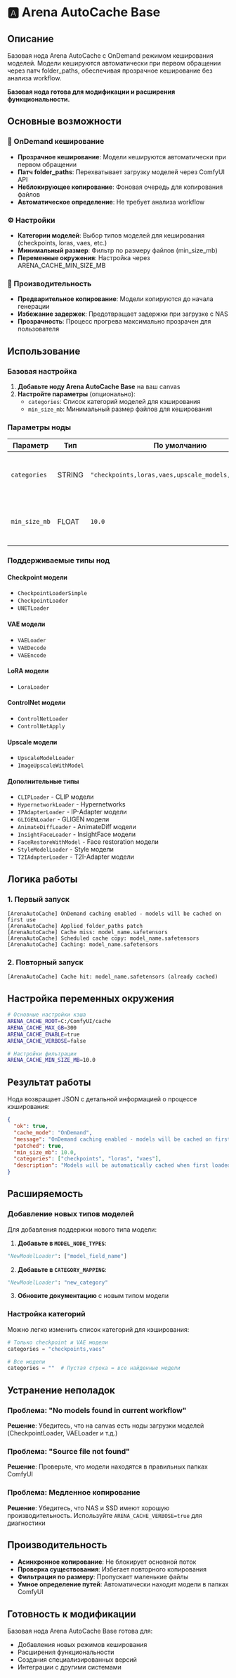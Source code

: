 # 🅰️ Arena AutoCache Base

## Описание

Базовая нода Arena AutoCache с OnDemand режимом кеширования моделей. Модели кешируются автоматически при первом обращении через патч folder_paths, обеспечивая прозрачное кеширование без анализа workflow.

**Базовая нода готова для модификации и расширения функциональности.**

## Основные возможности

### 🎯 OnDemand кеширование
- **Прозрачное кеширование**: Модели кешируются автоматически при первом обращении
- **Патч folder_paths**: Перехватывает загрузку моделей через ComfyUI API
- **Неблокирующее копирование**: Фоновая очередь для копирования файлов
- **Автоматическое определение**: Не требует анализа workflow

### ⚙️ Настройки
- **Категории моделей**: Выбор типов моделей для кеширования (checkpoints, loras, vaes, etc.)
- **Минимальный размер**: Фильтр по размеру файлов (min_size_mb)
- **Переменные окружения**: Настройка через ARENA_CACHE_MIN_SIZE_MB

### 🎯 Производительность
- **Предварительное копирование**: Модели копируются до начала генерации
- **Избежание задержек**: Предотвращает задержки при загрузке с NAS
- **Прозрачность**: Процесс прогрева максимально прозрачен для пользователя

## Использование

### Базовая настройка

1. **Добавьте ноду Arena AutoCache Base** на ваш canvas
2. **Настройте параметры** (опционально):
   - `categories`: Список категорий моделей для кэширования
   - `min_size_mb`: Минимальный размер файлов для кеширования

### Параметры ноды

| Параметр | Тип | По умолчанию | Описание |
|----------|-----|--------------|----------|
| `categories` | STRING | `"checkpoints,loras,vaes,upscale_models,controlnet"` | Категории моделей для кэширования (через запятую) |
| `min_size_mb` | FLOAT | `10.0` | Минимальный размер файлов для кеширования (MB) |

### Поддерживаемые типы нод

#### Checkpoint модели
- `CheckpointLoaderSimple`
- `CheckpointLoader`
- `UNETLoader`

#### VAE модели
- `VAELoader`
- `VAEDecode`
- `VAEEncode`

#### LoRA модели
- `LoraLoader`

#### ControlNet модели
- `ControlNetLoader`
- `ControlNetApply`

#### Upscale модели
- `UpscaleModelLoader`
- `ImageUpscaleWithModel`

#### Дополнительные типы
- `CLIPLoader` - CLIP модели
- `HypernetworkLoader` - Hypernetworks
- `IPAdapterLoader` - IP-Adapter модели
- `GLIGENLoader` - GLIGEN модели
- `AnimateDiffLoader` - AnimateDiff модели
- `InsightFaceLoader` - InsightFace модели
- `FaceRestoreWithModel` - Face restoration модели
- `StyleModelLoader` - Style модели
- `T2IAdapterLoader` - T2I-Adapter модели

## Логика работы

### 1. Первый запуск
```
[ArenaAutoCache] OnDemand caching enabled - models will be cached on first use
[ArenaAutoCache] Applied folder_paths patch
[ArenaAutoCache] Cache miss: model_name.safetensors
[ArenaAutoCache] Scheduled cache copy: model_name.safetensors
[ArenaAutoCache] Caching: model_name.safetensors
```

### 2. Повторный запуск
```
[ArenaAutoCache] Cache hit: model_name.safetensors (already cached)
```

## Настройка переменных окружения

```bash
# Основные настройки кэша
ARENA_CACHE_ROOT=C:/ComfyUI/cache
ARENA_CACHE_MAX_GB=300
ARENA_CACHE_ENABLE=true
ARENA_CACHE_VERBOSE=false

# Настройки фильтрации
ARENA_CACHE_MIN_SIZE_MB=10.0
```

## Результат работы

Нода возвращает JSON с детальной информацией о процессе кэширования:

```json
{
  "ok": true,
  "cache_mode": "OnDemand",
  "message": "OnDemand caching enabled - models will be cached on first use",
  "patched": true,
  "min_size_mb": 10.0,
  "categories": ["checkpoints", "loras", "vaes"],
  "description": "Models will be automatically cached when first loaded via patched get_full_path (min size: 10.0 MB)"
}
```

## Расширяемость

### Добавление новых типов моделей

Для добавления поддержки нового типа модели:

1. **Добавьте в `MODEL_NODE_TYPES`**:
```python
"NewModelLoader": ["model_field_name"]
```

2. **Добавьте в `CATEGORY_MAPPING`**:
```python
"NewModelLoader": "new_category"
```

3. **Обновите документацию** с новым типом модели

### Настройка категорий

Можно легко изменить список категорий для кэширования:

```python
# Только checkpoint и VAE модели
categories = "checkpoints,vaes"

# Все модели
categories = ""  # Пустая строка = все найденные модели
```

## Устранение неполадок

### Проблема: "No models found in current workflow"
**Решение**: Убедитесь, что на canvas есть ноды загрузки моделей (CheckpointLoader, VAELoader и т.д.)

### Проблема: "Source file not found"
**Решение**: Проверьте, что модели находятся в правильных папках ComfyUI

### Проблема: Медленное копирование
**Решение**: Убедитесь, что NAS и SSD имеют хорошую производительность. Используйте `ARENA_CACHE_VERBOSE=true` для диагностики

## Производительность

- **Асинхронное копирование**: Не блокирует основной поток
- **Проверка существования**: Избегает повторного копирования
- **Фильтрация по размеру**: Пропускает маленькие файлы
- **Умное определение путей**: Автоматически находит модели в папках ComfyUI

## Готовность к модификации

Базовая нода Arena AutoCache Base готова для:
- Добавления новых режимов кеширования
- Расширения функциональности
- Создания специализированных версий
- Интеграции с другими системами
